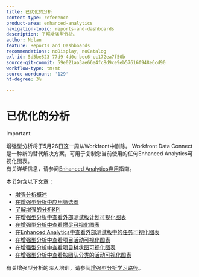 ```yaml
---
title: 已优化的分析
content-type: reference
product-area: enhanced-analytics
navigation-topic: reports-and-dashboards
description: 了解增强型分析。
author: Nolan
feature: Reports and Dashboards
recommendations: noDisplay, noCatalog
exl-id: 5d5be823-77d9-4d0c-bec6-cc172ea7f50b
source-git-commit: 59e021aa3ae66e4fc8d9ce9eb57616f948e6cd90
workflow-type: tm+mt
source-wordcount: '129'
ht-degree: 3%

---
```


# 已优化的分析

>[!IMPORTANT]
>
>增强型分析将于5月26日这一周从Workfront中删除。 Workfront Data Connect是一种新的替代解决方案，可用于复制您当前使用的任何Enhanced Analytics可视化图表。 <br>有关详细信息，请参阅[Enhanced Analytics弃用](/help/quicksilver/product-announcements/announcements/enhanced-analytics-deprecation.md)指南。


本节包含以下文章：

* [增强分析概述](../enhanced-analytics/enhanced-analytics-overview.md)
* [在增强型分析中应用筛选器](../enhanced-analytics/use-enhanced-analytics-filters.md)
* [了解增强的分析KPI](../enhanced-analytics/understand-enhanced-analytics-kpis.md)
* [在增强型分析中查看外部测试版计划可视化图表](../enhanced-analytics/flight-plan-overview.md)
* [在增强型分析中查看燃尽可视化图表](../enhanced-analytics/burndown-overview.md)
* [在Enhanced Analytics中查看外部测试版中的任务可视化图表](../enhanced-analytics/tasks-in-flight-overview.md)
* [在增强型分析中查看项目活动可视化图表](../enhanced-analytics/project-activity-overview.md)
* [在增强型分析中查看项目树状图可视化图表](../enhanced-analytics/project-treemap-overview.md)
* [在增强型分析中查看按团队分类的活动可视化图表](../enhanced-analytics/activity-by-team-overview.md)
<!--
* [View the Resource capacity visualization in Enhanced analytics](../enhanced-analytics/resource-capacity-overview.md) 
* [View the Team capacity visualization in Enhanced analytics](../enhanced-analytics/team-capacity-overview.md) 
* [View Enhanced analytics visualizations by duration](../enhanced-analytics/view-enhanced-analytics-charts-duration.md)-->

<!--
  <li data-mc-conditions="QuicksilverOrClassic.Draft mode"><a href="../enhanced-analytics/trend-views-overview.md" class="MCXref xref" xrefformat="{para}">Trend views overview</a> </li>
  -->

有关增强型分析的深入培训，请参阅[增强型分析学习路径](https://one.workfront.com/s/enhanced-analytics-program)。
